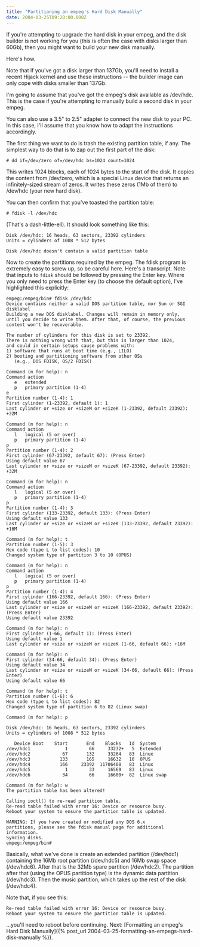```yaml
---
title: "Partitioning an empeg's Hard Disk Manually"
date: 2004-03-25T09:20:00.000Z
---
```

If you're attempting to upgrade the hard disk in your empeg, and the disk builder is not working for you (this is often the case with disks larger than 60Gb), then you might want to build your new disk manually.

Here's how.

Note that if you've got a disk larger than 137Gb, you'll need to install a recent Hijack kernel and use these instructions -- the builder image can only cope with disks smaller than 137Gb.

I'm going to assume that you've got the empeg's disk available as /dev/hdc. This is the case if you're attempting to manually build a second disk in your empeg.

You can also use a 3.5" to 2.5" adapter to connect the new disk to your PC. In this case, I'll assume that you know how to adapt the instructions accordingly.

The first thing we want to do is trash the existing partition table, if any. The simplest way to do that is to zap out the first part of the disk:

```
# dd if=/dev/zero of=/dev/hdc bs=1024 count=1024
```

This writes 1024 blocks, each of 1024 bytes to the start of the disk. It copies the content from /dev/zero, which is a special Linux device that returns an infinitely-sized stream of zeros. It writes these zeros (1Mb of them) to /dev/hdc (your new hard disk).

You can then confirm that you've toasted the partition table:

```
# fdisk -l /dev/hdc
```

(That's a dash-little-ell). It should look something like this:
```
Disk /dev/hdc: 16 heads, 63 sectors, 23392 cylinders
Units = cylinders of 1008 * 512 bytes

Disk /dev/hdc doesn't contain a valid partition table
```

Now to create the partitions required by the empeg. The fdisk program is extremely easy to screw up, so be careful here. Here's a transcript. Note that inputs to `fdisk` should be followed by pressing the Enter key. Where you only need to press the Enter key (to choose the default option), I've highlighted this explicitly:

```
empeg:/empeg/bin# fdisk /dev/hdc
Device contains neither a valid DOS partition table, nor Sun or SGI disklabel
Building a new DOS disklabel. Changes will remain in memory only,
until you decide to write them. After that, of course, the previous
content won't be recoverable.

The number of cylinders for this disk is set to 23392.
There is nothing wrong with that, but this is larger than 1024,
and could in certain setups cause problems with:
1) software that runs at boot time (e.g., LILO)
2) booting and partitioning software from other OSs
   (e.g., DOS FDISK, OS/2 FDISK)

Command (m for help): n
Command action
   e   extended
   p   primary partition (1-4)
e
Partition number (1-4): 1
First cylinder (1-23392, default 1): 1
Last cylinder or +size or +sizeM or +sizeK (1-23392, default 23392): +32M

Command (m for help): n
Command action
   l   logical (5 or over)
   p   primary partition (1-4)
p
Partition number (1-4): 2
First cylinder (67-23392, default 67): (Press Enter)
Using default value 67
Last cylinder or +size or +sizeM or +sizeK (67-23392, default 23392): +32M

Command (m for help): n
Command action
   l   logical (5 or over)
   p   primary partition (1-4)
p
Partition number (1-4): 3
First cylinder (133-23392, default 133): (Press Enter)
Using default value 133
Last cylinder or +size or +sizeM or +sizeK (133-23392, default 23392): +16M

Command (m for help): t
Partition number (1-5): 3
Hex code (type L to list codes): 10
Changed system type of partition 3 to 10 (OPUS)

Command (m for help): n
Command action
   l   logical (5 or over)
   p   primary partition (1-4)
p
Partition number (1-4): 4
First cylinder (166-23392, default 166): (Press Enter)
Using default value 166
Last cylinder or +size or +sizeM or +sizeK (166-23392, default 23392): (Press Enter)
Using default value 23392

Command (m for help): n
First cylinder (1-66, default 1): (Press Enter)
Using default value 1
Last cylinder or +size or +sizeM or +sizeK (1-66, default 66): +16M

Command (m for help): n
First cylinder (34-66, default 34): (Press Enter)
Using default value 34
Last cylinder or +size or +sizeM or +sizeK (34-66, default 66): (Press Enter)
Using default value 66

Command (m for help): t
Partition number (1-6): 6
Hex code (type L to list codes): 82
Changed system type of partition 6 to 82 (Linux swap)

Command (m for help): p

Disk /dev/hdc: 16 heads, 63 sectors, 23392 cylinders
Units = cylinders of 1008 * 512 bytes

   Device Boot    Start       End    Blocks   Id  System
/dev/hdc1             1        66     33232+   5  Extended
/dev/hdc2            67       132     33264   83  Linux
/dev/hdc3           133       165     16632   10  OPUS
/dev/hdc4           166     23392  11706408   83  Linux
/dev/hdc5             1        33     16569   83  Linux
/dev/hdc6            34        66     16600+  82  Linux swap

Command (m for help): w
The partition table has been altered!

Calling ioctl() to re-read partition table.
Re-read table failed with error 16: Device or resource busy.
Reboot your system to ensure the partition table is updated.

WARNING: If you have created or modified any DOS 6.x
partitions, please see the fdisk manual page for additional
information.
Syncing disks.
empeg:/empeg/bin#
```

Basically, what we've done is create an extended partition (/dev/hdc1) containing the 16Mb root partition (/dev/hdc5) and 16Mb swap space (/dev/hdc6). After that is the 32Mb spare partition (/dev/hdc2). The partition after that (using the OPUS partition type) is the dynamic data partition (/dev/hdc3). Then the music partition, which takes up the rest of the disk (/dev/hdc4).

Note that, if you see this:

```
Re-read table failed with error 16: Device or resource busy.
Reboot your system to ensure the partition table is updated.
```

...you'll need to reboot before continuing.
Next: [Formatting an empeg's Hard Disk Manually]({% post_url 2004-03-25-formatting-an-empegs-hard-disk-manually %}).
